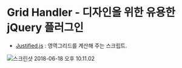 # Grid Handler - 디자인을 위한 유용한 jQuery 플러그인

- [Justified.js](http://nitinhayaran.github.io/Justified.js/demo/index.html) : 영역그리드를 계산해 주는 스크립트.

![스크린샷 2018-06-18 오후 10.11.02](https://lh3.googleusercontent.com/-qcPoG9vW3x4/WyevjEgOlYI/AAAAAAAAUJY/9tP8EbuVuGER45APsIKvbMMboSKukhrbQCHMYCw/I/%255BUNSET%255D)


